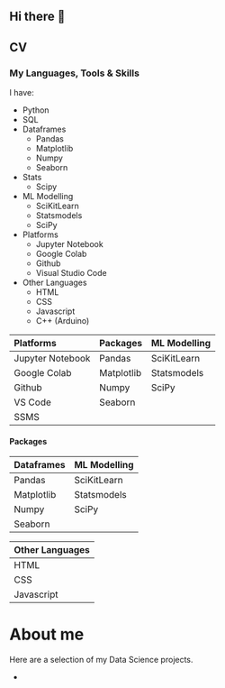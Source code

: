 ## Hi there 👋
## CV
### My Languages, Tools & Skills
I have:
  - Python
  - SQL
  - Dataframes
    - Pandas
    - Matplotlib
    - Numpy
    - Seaborn
  - Stats
    - Scipy
  - ML Modelling
    - SciKitLearn
    - Statsmodels
    - SciPy
  - Platforms
    - Jupyter Notebook 
    - Google Colab
    - Github
    - Visual Studio Code
  - Other Languages
    - HTML
    - CSS
    - Javascript
    - C++ (Arduino)
   
| Platforms        | Packages   | ML Modelling |
| :---             | :---       | :---         |
| Jupyter Notebook | Pandas     | SciKitLearn  |
| Google Colab     | Matplotlib | Statsmodels  |
| Github           | Numpy      |          SciPy    |
| VS Code          | Seaborn    |              |
| SSMS             |            |              |

#### Packages
| Dataframes | ML Modelling |
| :---       | :---         |
| Pandas     | SciKitLearn  |
| Matplotlib | Statsmodels  |
| Numpy      | SciPy        |
| Seaborn    |              |


| Other Languages |
| ---             |
| HTML            |
| CSS             |
| Javascript      |


    
# About me

Here are a selection of my Data Science projects.

- 

<!--
**robertsproulcran/robertsproulcran** is a ✨ _special_ ✨ repository because its `README.md` (this file) appears on your GitHub profile.

Here are some ideas to get you started:

- 🔭 I’m currently working on ...
- 🌱 I’m currently learning ...
- 👯 I’m looking to collaborate on ...
- 🤔 I’m looking for help with ...
- 💬 Ask me about ...
- 📫 How to reach me: ...
- 😄 Pronouns: ...
- ⚡ Fun fact: ...
-->
